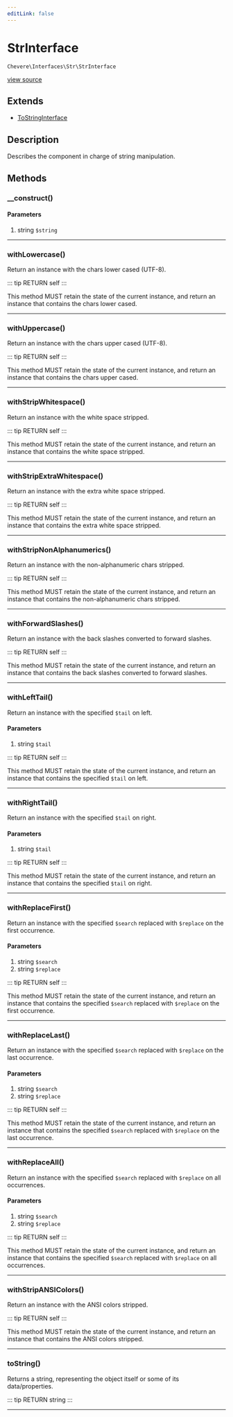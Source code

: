 ```yaml
---
editLink: false
---
```


# StrInterface

`Chevere\Interfaces\Str\StrInterface`

[view source](https://github.com/chevere/chevere/blob/master/Str/StrInterface.php)

## Extends

- [ToStringInterface](../Common/ToStringInterface.md)

## Description

Describes the component in charge of string manipulation.

## Methods

### __construct()

#### Parameters

1. string `$string`

---

### withLowercase()

Return an instance with the chars lower cased (UTF-8).

::: tip RETURN
self
:::

This method MUST retain the state of the current instance, and return
an instance that contains the chars lower cased.

---

### withUppercase()

Return an instance with the chars upper cased (UTF-8).

::: tip RETURN
self
:::

This method MUST retain the state of the current instance, and return
an instance that contains the chars upper cased.

---

### withStripWhitespace()

Return an instance with the white space stripped.

::: tip RETURN
self
:::

This method MUST retain the state of the current instance, and return
an instance that contains the white space stripped.

---

### withStripExtraWhitespace()

Return an instance with the extra white space stripped.

::: tip RETURN
self
:::

This method MUST retain the state of the current instance, and return
an instance that contains the extra white space stripped.

---

### withStripNonAlphanumerics()

Return an instance with the non-alphanumeric chars stripped.

::: tip RETURN
self
:::

This method MUST retain the state of the current instance, and return
an instance that contains the non-alphanumeric chars stripped.

---

### withForwardSlashes()

Return an instance with the back slashes converted to forward slashes.

::: tip RETURN
self
:::

This method MUST retain the state of the current instance, and return
an instance that contains the back slashes converted to forward slashes.

---

### withLeftTail()

Return an instance with the specified `$tail` on left.

#### Parameters

1. string `$tail`

::: tip RETURN
self
:::

This method MUST retain the state of the current instance, and return
an instance that contains the specified `$tail` on left.

---

### withRightTail()

Return an instance with the specified `$tail` on right.

#### Parameters

1. string `$tail`

::: tip RETURN
self
:::

This method MUST retain the state of the current instance, and return
an instance that contains the specified `$tail` on right.

---

### withReplaceFirst()

Return an instance with the specified `$search` replaced with `$replace` on the first occurrence.

#### Parameters

1. string `$search`
2. string `$replace`

::: tip RETURN
self
:::

This method MUST retain the state of the current instance, and return
an instance that contains the specified `$search` replaced with `$replace` on the first occurrence.

---

### withReplaceLast()

Return an instance with the specified `$search` replaced with `$replace` on the last occurrence.

#### Parameters

1. string `$search`
2. string `$replace`

::: tip RETURN
self
:::

This method MUST retain the state of the current instance, and return
an instance that contains the specified `$search` replaced with `$replace` on the last occurrence.

---

### withReplaceAll()

Return an instance with the specified `$search` replaced with `$replace` on all occurrences.

#### Parameters

1. string `$search`
2. string `$replace`

::: tip RETURN
self
:::

This method MUST retain the state of the current instance, and return
an instance that contains the specified `$search` replaced with `$replace` on all occurrences.

---

### withStripANSIColors()

Return an instance with the ANSI colors stripped.

::: tip RETURN
self
:::

This method MUST retain the state of the current instance, and return
an instance that contains the ANSI colors stripped.

---

### toString()

Returns a string, representing the object itself or some of its data/properties.

::: tip RETURN
string
:::

---
